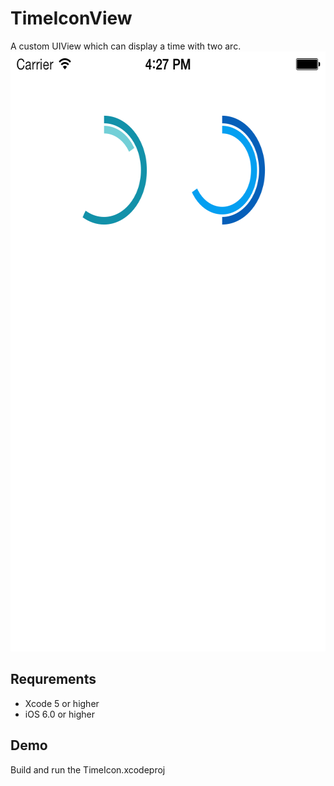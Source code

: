 # TimeIconView

A custom UIView which can display a time with two arc.
<img src="https://github.com/AustinChou/TimeIconView/raw/master/Demo.png" alt="TimeIconView Screenshot" width="640" height="960" />

## Requrements
- Xcode 5 or higher
- iOS 6.0 or higher

## Demo

Build and run the TimeIcon.xcodeproj
